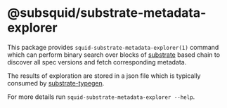 # @subsquid/substrate-metadata-explorer

This package provides `squid-substrate-metadata-explorer(1)` command
which can perform binary search over blocks of [substrate](https://substrate.io) based chain
to discover all spec versions and fetch corresponding metadata.

The results of exploration are stored in a json file which is typically 
consumed by [substrate-typegen](../substrate-typegen).

For more details run `squid-substrate-metadata-explorer --help`.
